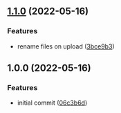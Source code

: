 ## [1.1.0](https://github.com/ballard-theme/ballard-iterm2/compare/v1.0.0...v1.1.0) (2022-05-16)


### Features

* rename files on upload ([3bce9b3](https://github.com/ballard-theme/ballard-iterm2/commit/3bce9b36663f135dd7e9e66300a2953c1b01e335))

## 1.0.0 (2022-05-16)


### Features

* initial commit ([06c3b6d](https://github.com/ballard-theme/ballard-iterm2/commit/06c3b6d45ea65dd77c2c53848b23eb695f345afa))
